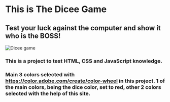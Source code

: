 # This is The Dicee Game

## Test your luck against the computer and show it who is the BOSS!

![Dicee game](https://github.com/Onur-Unal/The-Dicee-Game/assets/123883506/9ecf25c6-7eda-4335-9473-41d5fab6caa6)

### This is a project to test HTML, CSS and JavaScript knowledge.

### Main 3 colors selected with https://color.adobe.com/create/color-wheel in this project. 1 of the main colors, being the dice color, set to red, other 2 colors selected with the help of this site.
